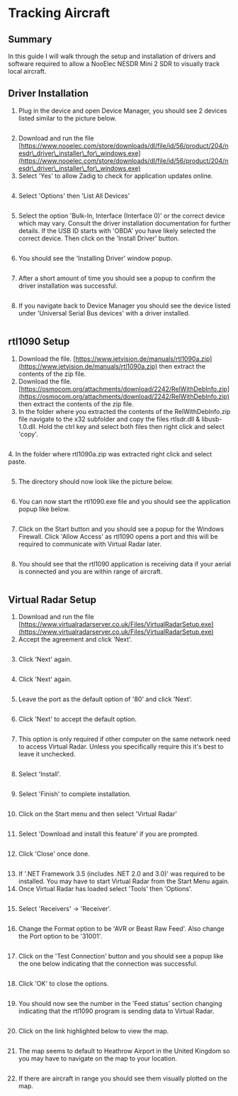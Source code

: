 # Tracking Aircraft

## Summary

In this guide I will walk through the setup and installation of drivers and software required to allow a NooElec NESDR Mini 2 SDR to visually track local aircraft. &#x20;

## Driver Installation

1. Plug in the device and open Device Manager, you should see 2 devices listed similar to the picture below.

<figure><img src="../../../.gitbook/assets/image (1) (4).png" alt=""><figcaption></figcaption></figure>

2. Download and run the file [https://www.nooelec.com/store/downloads/dl/file/id/56/product/204/nesdr\_driver\_installer\_for\_windows.exe](https://www.nooelec.com/store/downloads/dl/file/id/56/product/204/nesdr\_driver\_installer\_for\_windows.exe)
3. Select 'Yes' to allow Zadig to check for application updates online.&#x20;

<figure><img src="../../../.gitbook/assets/image (9) (1).png" alt=""><figcaption></figcaption></figure>

4. Select 'Options' then 'List All Devices'

<figure><img src="../../../.gitbook/assets/image (74).png" alt=""><figcaption></figcaption></figure>

5. Select the option 'Bulk-In, Interface (Interface 0)' or the correct device which may vary. Consult the driver installation documentation for further details. If the USB ID starts with 'OBDA' you have likely selected the correct device. Then click on the 'Install Driver' button.&#x20;

<figure><img src="../../../.gitbook/assets/image (12) (1).png" alt=""><figcaption></figcaption></figure>

6. You should see the 'Installing Driver' window popup.&#x20;

<figure><img src="../../../.gitbook/assets/image (3).png" alt=""><figcaption></figcaption></figure>

7. After a short amount of time you should see a popup to confirm the driver installation was successful.&#x20;

<figure><img src="../../../.gitbook/assets/image (75).png" alt=""><figcaption></figcaption></figure>

8. If you navigate back to Device Manager you should see the device listed under 'Universal Serial Bus devices' with a driver installed.&#x20;

<figure><img src="../../../.gitbook/assets/image (2) (6).png" alt=""><figcaption></figcaption></figure>

## rtl1090 Setup

1. Download the file. [https://www.jetvision.de/manuals/rtl1090a.zip](https://www.jetvision.de/manuals/rtl1090a.zip) then extract the contents of the zip file.&#x20;
2. Download the file. [https://osmocom.org/attachments/download/2242/RelWithDebInfo.zip](https://osmocom.org/attachments/download/2242/RelWithDebInfo.zip) then extract the contents of the zip file.&#x20;
3. In the folder where you extracted the contents of the RelWithDebInfo.zip file navigate to the x32 subfolder and copy the files rtlsdr.dll & libusb-1.0.dll. Hold the ctrl key and select both files then right click and select 'copy'.

<figure><img src="../../../.gitbook/assets/image (18).png" alt=""><figcaption></figcaption></figure>

&#x20;4\. In the folder where rtl1090a.zip was extracted right click and select paste.&#x20;

<figure><img src="../../../.gitbook/assets/image (79).png" alt=""><figcaption></figcaption></figure>

5. The directory should now look like the picture below.&#x20;

<figure><img src="../../../.gitbook/assets/image (1).png" alt=""><figcaption></figcaption></figure>

6. You can now start the rtl1090.exe file and you should see the application popup like below.&#x20;

<figure><img src="../../../.gitbook/assets/image (88).png" alt=""><figcaption></figcaption></figure>

7. Click on the Start button and you should see a popup for the Windows Firewall. Click 'Allow Access' as rtl1090 opens a port and this will be required to communicate with Virtual Radar later.&#x20;

<figure><img src="../../../.gitbook/assets/image (86).png" alt=""><figcaption></figcaption></figure>

8. You should see that the rtl1090 application is receiving data if your aerial is connected and you are within range of aircraft.&#x20;

<figure><img src="../../../.gitbook/assets/image (78).png" alt=""><figcaption></figcaption></figure>

## Virtual Radar Setup

1. Download and run the file [https://www.virtualradarserver.co.uk/Files/VirtualRadarSetup.exe](https://www.virtualradarserver.co.uk/Files/VirtualRadarSetup.exe)
2. Accept the agreement and click 'Next'.&#x20;

<figure><img src="../../../.gitbook/assets/image (11) (1).png" alt=""><figcaption></figcaption></figure>

3. Click 'Next' again.&#x20;

<figure><img src="../../../.gitbook/assets/image (90).png" alt=""><figcaption></figcaption></figure>

4. Click 'Next' again.&#x20;

<figure><img src="../../../.gitbook/assets/image (85).png" alt=""><figcaption></figcaption></figure>

5. Leave the port as the default option of '80' and click 'Next'.&#x20;

<figure><img src="../../../.gitbook/assets/image (91).png" alt=""><figcaption></figcaption></figure>

6. Click 'Next' to accept the default option.&#x20;

<figure><img src="../../../.gitbook/assets/image (83).png" alt=""><figcaption></figcaption></figure>

7. This option is only required if other computer on the same network need to access Virtual Radar. Unless you specifically require this it's best to leave it unchecked.&#x20;

<figure><img src="../../../.gitbook/assets/image (89).png" alt=""><figcaption></figcaption></figure>

8. Select 'Install'.&#x20;

<figure><img src="../../../.gitbook/assets/image (76).png" alt=""><figcaption></figcaption></figure>

9. Select 'Finish' to complete installation.&#x20;

<figure><img src="../../../.gitbook/assets/image (87).png" alt=""><figcaption></figcaption></figure>

10. Click on the Start menu and then select 'Virtual Radar'

<figure><img src="../../../.gitbook/assets/image (84).png" alt=""><figcaption></figcaption></figure>

11. Select 'Download and install this feature' if you are prompted.&#x20;

<figure><img src="../../../.gitbook/assets/image (8) (1).png" alt=""><figcaption></figcaption></figure>

12. Click 'Close' once done.&#x20;

<figure><img src="../../../.gitbook/assets/image (17).png" alt=""><figcaption></figcaption></figure>

13. If '.NET Framework 3.5 (includes .NET 2.0 and 3.0)' was required to be installed. You may have to start Virtual Radar from the Start Menu again.&#x20;
14. Once Virtual Radar has loaded select 'Tools' then 'Options'.&#x20;

<figure><img src="../../../.gitbook/assets/image (10).png" alt=""><figcaption></figcaption></figure>

15. Select 'Receivers' -> 'Receiver'.&#x20;

<figure><img src="../../../.gitbook/assets/image (4).png" alt=""><figcaption></figcaption></figure>

16. Change the Format option to be 'AVR or Beast Raw Feed'. Also change the Port option to be '31001'.&#x20;

<figure><img src="../../../.gitbook/assets/image (15).png" alt=""><figcaption></figcaption></figure>

17. Click on the 'Test Connection' button and you should see a popup like the one below indicating that the connection was successful.&#x20;

<figure><img src="../../../.gitbook/assets/image (11).png" alt=""><figcaption></figcaption></figure>

18. Click 'OK' to close the options.&#x20;

<figure><img src="../../../.gitbook/assets/image (12).png" alt=""><figcaption></figcaption></figure>

19. You should now see the number in the 'Feed status' section changing indicating that the rtl1090 program is sending data to Virtual Radar.&#x20;

<figure><img src="../../../.gitbook/assets/image (21).png" alt=""><figcaption></figcaption></figure>

20. Click on the link highlighted below to view the map.&#x20;

<figure><img src="../../../.gitbook/assets/image (22).png" alt=""><figcaption></figcaption></figure>

21. The map seems to default to Heathrow Airport in the United Kingdom so you may have to navigate on the map to your location.&#x20;

<figure><img src="../../../.gitbook/assets/image (9).png" alt=""><figcaption></figcaption></figure>

22. &#x20;If there are aircraft in range you should see them visually plotted on the map.&#x20;

<figure><img src="../../../.gitbook/assets/image (8).png" alt=""><figcaption></figcaption></figure>
